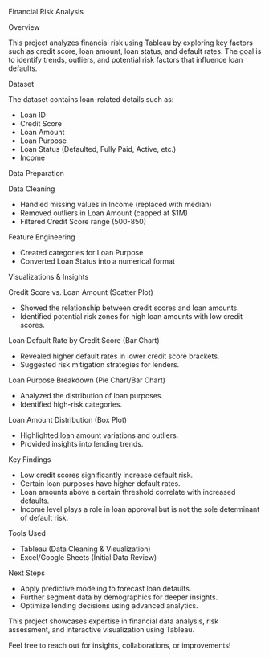 Financial Risk Analysis

Overview

This project analyzes financial risk using Tableau by exploring key factors such as credit score, loan amount, loan status, and default rates. The goal is to identify trends, outliers, and potential risk factors that influence loan defaults.

Dataset

The dataset contains loan-related details such as:

- Loan ID
- Credit Score
- Loan Amount
- Loan Purpose
- Loan Status (Defaulted, Fully Paid, Active, etc.)
- Income
  
Data Preparation

Data Cleaning
- Handled missing values in Income (replaced with median)
- Removed outliers in Loan Amount (capped at $1M)
- Filtered Credit Score range (500-850)

Feature Engineering
- Created categories for Loan Purpose
- Converted Loan Status into a numerical format

Visualizations & Insights

Credit Score vs. Loan Amount (Scatter Plot)
- Showed the relationship between credit scores and loan amounts.
- Identified potential risk zones for high loan amounts with low credit scores.

Loan Default Rate by Credit Score (Bar Chart)
- Revealed higher default rates in lower credit score brackets.
- Suggested risk mitigation strategies for lenders.

Loan Purpose Breakdown (Pie Chart/Bar Chart)
- Analyzed the distribution of loan purposes.
- Identified high-risk categories.

Loan Amount Distribution (Box Plot)
- Highlighted loan amount variations and outliers.
- Provided insights into lending trends.

Key Findings
- Low credit scores significantly increase default risk.
- Certain loan purposes have higher default rates.
- Loan amounts above a certain threshold correlate with increased defaults.
- Income level plays a role in loan approval but is not the sole determinant of default risk.

Tools Used
- Tableau (Data Cleaning & Visualization)
- Excel/Google Sheets (Initial Data Review)

Next Steps

- Apply predictive modeling to forecast loan defaults.
- Further segment data by demographics for deeper insights.
- Optimize lending decisions using advanced analytics.

This project showcases expertise in financial data analysis, risk assessment, and interactive visualization using Tableau.

Feel free to reach out for insights, collaborations, or improvements!
